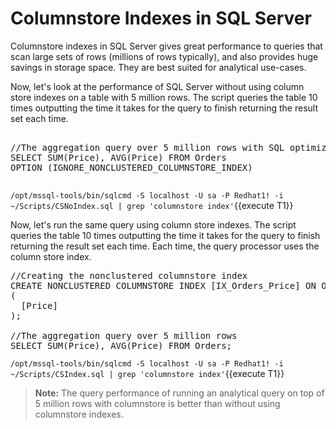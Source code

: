 # Columnstore Indexes in SQL Server

Columnstore indexes in SQL Server gives great performance to queries that scan large sets of rows (millions of rows typically), and also provides huge savings in storage space. They are best suited for analytical use-cases.

Now, let's look at the performance of SQL Server without using column store indexes on a table with 5 million rows. The script queries the table 10 times outputting the time it takes for the query to finish returning the result set each time.

<pre class="file">
                                                                                                                         
//The aggregation query over 5 million rows with SQL optimizer option to ignore columnstore index
SELECT SUM(Price), AVG(Price) FROM Orders 
OPTION (IGNORE_NONCLUSTERED_COLUMNSTORE_INDEX)

</pre>

`/opt/mssql-tools/bin/sqlcmd -S localhost -U sa -P Redhat1! -i ~/Scripts/CSNoIndex.sql | grep 'columnstore index'`{{execute T1}}

Now, let's run the same query using column store indexes. The script queries the table 10 times outputting the time it takes for the query to finish returning the result set each time. Each time, the query processor uses the column store index. 

<pre class="file">
//Creating the nonclustered columnstore index
CREATE NONCLUSTERED COLUMNSTORE INDEX [IX_Orders_Price] ON Orders
(
  [Price]
);                                                                                                                           

//The aggregation query over 5 million rows
SELECT SUM(Price), AVG(Price) FROM Orders;
</pre>

`/opt/mssql-tools/bin/sqlcmd -S localhost -U sa -P Redhat1! -i ~/Scripts/CSIndex.sql | grep 'columnstore index'`{{execute T1}}

>**Note:** The query performance of running an analytical query on top of 5 million rows with columnstore is better than without using columnstore indexes. 
